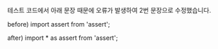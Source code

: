 테스트 코드에서 아래 문장 때문에 오류가 발생하여 2번 문장으로 수정했습니다.

before) import assert from 'assert';

after) import * as assert from 'assert';